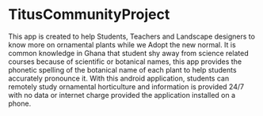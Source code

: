 # TitusCommunityProject
This app is created to help Students, Teachers and Landscape designers to know more on ornamental plants while we Adopt the new normal.
It is common knowledge in Ghana that student shy away from science related courses because of scientific or botanical names, this app provides the phonetic spelling of the botanical name of each plant to help students accurately pronounce it. 
With this android application, students can remotely study ornamental horticulture and information is provided 24/7 with no data or internet charge provided the application installed on a phone. 
